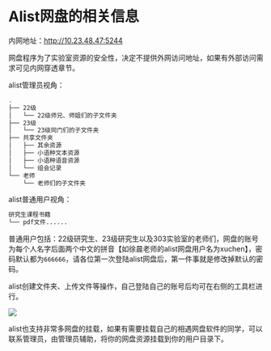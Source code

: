 # Alist网盘的相关信息

内网地址：http://10.23.48.47:5244

网盘程序为了实验室资源的安全性，决定不提供外网访问地址，如果有外部访问需求可见内网穿透章节。

alist管理员视角：

```bash
.
├── 22级
│   └── 22级师兄、师姐们的子文件夹
├── 23级
│   └── 23级同门们的子文件夹
├── 共享文件夹
│   ├── 其余资源
│   ├── 小语种文本资源
│   ├── 小语种语音资源
│   └── 组会记录
└── 老师
    └── 老师们的子文件夹
```

alist普通用户视角：

```bash
研究生课程书籍
└── pdf文件......
```

普通用户包括：22级研究生、23级研究生以及303实验室的老师们，网盘的账号为每个人名字后面两个中文的拼音【如徐晨老师的alist网盘用户名为xuchen】，密码默认都为`666666`，请各位第一次登陆alist网盘后，第一件事就是修改掉默认的密码。


alist创建文件夹、上传文件等操作，自己登陆自己的账号后均可在右侧的工具栏进行。

![](https://cdn.sa.net/2024/06/12/uebnIOtfRV5TCzE.webp)

alist也支持非常多网盘的挂载，如果有需要挂载自己的相遇网盘软件的同学，可以联系管理员，由管理员辅助，将你的网盘资源挂载到你的用户目录下。